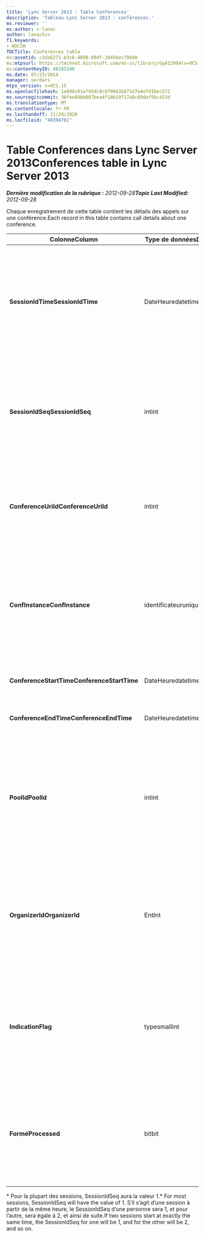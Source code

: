 ```yaml
---
title: 'Lync Server 2013 : Table Conferences'
description: 'Tableau Lync Server 2013 : conférences.'
ms.reviewer: ''
ms.author: v-lanac
author: lanachin
f1.keywords:
- NOCSH
TOCTitle: Conferences table
ms:assetid: c3da6271-b3c6-4898-894f-10456ec794d0
ms:mtpsurl: https://technet.microsoft.com/en-us/library/Gg412964(v=OCS.15)
ms:contentKeyID: 48185340
ms.date: 07/23/2014
manager: serdars
mtps_version: v=OCS.15
ms.openlocfilehash: 1e0d8c61e795dc0c8f9843b871d7e4efd1bec571
ms.sourcegitcommit: 36fee89bb887bea4f18b19f17a8c69daf5bc423d
ms.translationtype: MT
ms.contentlocale: fr-FR
ms.lasthandoff: 11/24/2020
ms.locfileid: "49394781"
---
```

# <a name="conferences-table-in-lync-server-2013"></a><span data-ttu-id="cd66d-103">Table Conferences dans Lync Server 2013</span><span class="sxs-lookup"><span data-stu-id="cd66d-103">Conferences table in Lync Server 2013</span></span>

<div data-xmlns="http://www.w3.org/1999/xhtml">

<div class="topic" data-xmlns="http://www.w3.org/1999/xhtml" data-msxsl="urn:schemas-microsoft-com:xslt" data-cs="https://msdn.microsoft.com/">

<div data-asp="https://msdn2.microsoft.com/asp">



</div>

<div id="mainSection">

<div id="mainBody"><span data-ttu-id="cd66d-104">

<span> </span></span><span class="sxs-lookup"><span data-stu-id="cd66d-104">

<span> </span></span></span>

<span data-ttu-id="cd66d-105">_**Dernière modification de la rubrique :** 2012-09-28_</span><span class="sxs-lookup"><span data-stu-id="cd66d-105">_**Topic Last Modified:** 2012-09-28_</span></span>

<span data-ttu-id="cd66d-106">Chaque enregistrement de cette table contient les détails des appels sur une conférence.</span><span class="sxs-lookup"><span data-stu-id="cd66d-106">Each record in this table contains call details about one conference.</span></span>


<table>
<colgroup>
<col style="width: 25%" />
<col style="width: 25%" />
<col style="width: 25%" />
<col style="width: 25%" />
</colgroup>
<thead>
<tr class="header">
<th><span data-ttu-id="cd66d-107">Colonne</span><span class="sxs-lookup"><span data-stu-id="cd66d-107">Column</span></span></th>
<th><span data-ttu-id="cd66d-108">Type de données</span><span class="sxs-lookup"><span data-stu-id="cd66d-108">Data Type</span></span></th>
<th><span data-ttu-id="cd66d-109">Clé/Index</span><span class="sxs-lookup"><span data-stu-id="cd66d-109">Key/Index</span></span></th>
<th><span data-ttu-id="cd66d-110">Détails</span><span class="sxs-lookup"><span data-stu-id="cd66d-110">Details</span></span></th>
</tr>
</thead>
<tbody>
<tr class="odd">
<td><p><span data-ttu-id="cd66d-111"><strong>SessionIdTime</strong></span><span class="sxs-lookup"><span data-stu-id="cd66d-111"><strong>SessionIdTime</strong></span></span></p></td>
<td><p><span data-ttu-id="cd66d-112">DateHeure</span><span class="sxs-lookup"><span data-stu-id="cd66d-112">datetime</span></span></p></td>
<td><p><span data-ttu-id="cd66d-113">Principal</span><span class="sxs-lookup"><span data-stu-id="cd66d-113">Primary</span></span></p></td>
<td><p><span data-ttu-id="cd66d-114">Temps d’acquisition de la demande de conférence par l’agent CDR.</span><span class="sxs-lookup"><span data-stu-id="cd66d-114">Time that the conference request was captured by the CDR agent.</span></span> <span data-ttu-id="cd66d-115">Utilisé uniquement comme clé primaire pour identifier de manière unique une instance de conférence.</span><span class="sxs-lookup"><span data-stu-id="cd66d-115">Used only as a primary key to uniquely identify a conference instance.</span></span></p></td>
</tr>
<tr class="even">
<td><p><span data-ttu-id="cd66d-116"><strong>SessionIdSeq</strong></span><span class="sxs-lookup"><span data-stu-id="cd66d-116"><strong>SessionIdSeq</strong></span></span></p></td>
<td><p><span data-ttu-id="cd66d-117">int</span><span class="sxs-lookup"><span data-stu-id="cd66d-117">int</span></span></p></td>
<td><p><span data-ttu-id="cd66d-118">Principal</span><span class="sxs-lookup"><span data-stu-id="cd66d-118">Primary</span></span></p></td>
<td><p><span data-ttu-id="cd66d-119">IDENTIFIant de la session.</span><span class="sxs-lookup"><span data-stu-id="cd66d-119">ID number to identify the session.</span></span> <span data-ttu-id="cd66d-120">Utilisé conjointement avec <strong>SessionIdTime</strong> pour identifier de manière unique une instance de conférence.</span><span class="sxs-lookup"><span data-stu-id="cd66d-120">Used in conjunction with <strong>SessionIdTime</strong> to uniquely identify a conference instance.</span></span> *</p></td>
</tr>
<tr class="odd">
<td><p><span data-ttu-id="cd66d-121"><strong>ConferenceUriId</strong></span><span class="sxs-lookup"><span data-stu-id="cd66d-121"><strong>ConferenceUriId</strong></span></span></p></td>
<td><p><span data-ttu-id="cd66d-122">int</span><span class="sxs-lookup"><span data-stu-id="cd66d-122">int</span></span></p></td>
<td><p><span data-ttu-id="cd66d-123">Externes</span><span class="sxs-lookup"><span data-stu-id="cd66d-123">Foreign</span></span></p></td>
<td><p><span data-ttu-id="cd66d-124">URI de conférence.</span><span class="sxs-lookup"><span data-stu-id="cd66d-124">Conference URI.</span></span> <span data-ttu-id="cd66d-125">Pour plus d’informations, voir la <a href="lync-server-2013-conferenceuris-table.md">table ConferenceUris dans Lync Server 2013</a> .</span><span class="sxs-lookup"><span data-stu-id="cd66d-125">See the <a href="lync-server-2013-conferenceuris-table.md">ConferenceUris table in Lync Server 2013</a> for more information.</span></span></p></td>
</tr>
<tr class="even">
<td><p><span data-ttu-id="cd66d-126"><strong>ConfInstance</strong></span><span class="sxs-lookup"><span data-stu-id="cd66d-126"><strong>ConfInstance</strong></span></span></p></td>
<td><p><span data-ttu-id="cd66d-127">identificateur</span><span class="sxs-lookup"><span data-stu-id="cd66d-127">uniqueidentifier</span></span></p></td>
<td><p> </p></td>
<td><p><span data-ttu-id="cd66d-128">Utile pour les conférences récurrentes ; chaque instance d’une conférence périodique a le même <strong>ConferenceUri</strong>, mais aura un autre <strong>ConfInstance</strong>.</span><span class="sxs-lookup"><span data-stu-id="cd66d-128">Useful for recurring conferences; each instance of a recurring conference has the same <strong>ConferenceUri</strong>, but will have a different <strong>ConfInstance</strong>.</span></span></p></td>
</tr>
<tr class="odd">
<td><p><span data-ttu-id="cd66d-129"><strong>ConferenceStartTime</strong></span><span class="sxs-lookup"><span data-stu-id="cd66d-129"><strong>ConferenceStartTime</strong></span></span></p></td>
<td><p><span data-ttu-id="cd66d-130">DateHeure</span><span class="sxs-lookup"><span data-stu-id="cd66d-130">datetime</span></span></p></td>
<td><p> </p></td>
<td><p><span data-ttu-id="cd66d-131">Heure de début de la Conférence.</span><span class="sxs-lookup"><span data-stu-id="cd66d-131">Conference start time.</span></span></p></td>
</tr>
<tr class="even">
<td><p><span data-ttu-id="cd66d-132"><strong>ConferenceEndTime</strong></span><span class="sxs-lookup"><span data-stu-id="cd66d-132"><strong>ConferenceEndTime</strong></span></span></p></td>
<td><p><span data-ttu-id="cd66d-133">DateHeure</span><span class="sxs-lookup"><span data-stu-id="cd66d-133">datetime</span></span></p></td>
<td><p> </p></td>
<td><p><span data-ttu-id="cd66d-134">Heure de début de la Conférence.</span><span class="sxs-lookup"><span data-stu-id="cd66d-134">Conference start time.</span></span></p></td>
</tr>
<tr class="odd">
<td><p><span data-ttu-id="cd66d-135"><strong>PoolId</strong></span><span class="sxs-lookup"><span data-stu-id="cd66d-135"><strong>PoolId</strong></span></span></p></td>
<td><p><span data-ttu-id="cd66d-136">int</span><span class="sxs-lookup"><span data-stu-id="cd66d-136">int</span></span></p></td>
<td><p><span data-ttu-id="cd66d-137">Externes</span><span class="sxs-lookup"><span data-stu-id="cd66d-137">Foreign</span></span></p></td>
<td><p><span data-ttu-id="cd66d-138">Numéro d’identification identifiant le regroupement dans lequel la Conférence a été capturée.</span><span class="sxs-lookup"><span data-stu-id="cd66d-138">ID number to identify the pool in which the conference was captured.</span></span> <span data-ttu-id="cd66d-139">Pour plus d’informations, voir la <a href="lync-server-2013-pools-table.md">table pools dans Lync Server 2013</a> .</span><span class="sxs-lookup"><span data-stu-id="cd66d-139">See the <a href="lync-server-2013-pools-table.md">Pools table in Lync Server 2013</a> for more information.</span></span></p></td>
</tr>
<tr class="even">
<td><p><span data-ttu-id="cd66d-140"><strong>OrganizerId</strong></span><span class="sxs-lookup"><span data-stu-id="cd66d-140"><strong>OrganizerId</strong></span></span></p></td>
<td><p><span data-ttu-id="cd66d-141">Ent</span><span class="sxs-lookup"><span data-stu-id="cd66d-141">Int</span></span></p></td>
<td><p><span data-ttu-id="cd66d-142">Externes</span><span class="sxs-lookup"><span data-stu-id="cd66d-142">Foreign</span></span></p></td>
<td><p><span data-ttu-id="cd66d-143">Numéro d’identification identifiant l’URI organisateur de la Conférence.</span><span class="sxs-lookup"><span data-stu-id="cd66d-143">ID number to identify the organizer URI of this conference.</span></span> <span data-ttu-id="cd66d-144">Pour plus d’informations, consultez le <a href="lync-server-2013-users-table.md">tableau utilisateurs dans Lync Server 2013</a> .</span><span class="sxs-lookup"><span data-stu-id="cd66d-144">See the <a href="lync-server-2013-users-table.md">Users table in Lync Server 2013</a> for more information.</span></span></p></td>
</tr>
<tr class="odd">
<td><p><span data-ttu-id="cd66d-145"><strong>Indication</strong></span><span class="sxs-lookup"><span data-stu-id="cd66d-145"><strong>Flag</strong></span></span></p></td>
<td><p><span data-ttu-id="cd66d-146">type</span><span class="sxs-lookup"><span data-stu-id="cd66d-146">smallint</span></span></p></td>
<td></td>
<td><p><span data-ttu-id="cd66d-147">Masque binaire qui contient les attributs de la Conférence.</span><span class="sxs-lookup"><span data-stu-id="cd66d-147">A bit mask that contains Conference Attributes.</span></span> <span data-ttu-id="cd66d-148">Valeurs possibles :</span><span class="sxs-lookup"><span data-stu-id="cd66d-148">Possible values are:</span></span></p>
<ul>
<li><p><span data-ttu-id="cd66d-149">0X01</span><span class="sxs-lookup"><span data-stu-id="cd66d-149">0X01</span></span></p></li>
<li><p><span data-ttu-id="cd66d-150">Synthetic</span><span class="sxs-lookup"><span data-stu-id="cd66d-150">Synthetic</span></span></p></li>
<li><p><span data-ttu-id="cd66d-151">Transaction</span><span class="sxs-lookup"><span data-stu-id="cd66d-151">Transaction</span></span></p></li>
</ul></td>
</tr>
<tr class="even">
<td><p><span data-ttu-id="cd66d-152"><strong>Formé</strong></span><span class="sxs-lookup"><span data-stu-id="cd66d-152"><strong>Processed</strong></span></span></p></td>
<td><p><span data-ttu-id="cd66d-153">bit</span><span class="sxs-lookup"><span data-stu-id="cd66d-153">bit</span></span></p></td>
<td></td>
<td><p><span data-ttu-id="cd66d-154">Champ interne utilisé par le service de surveillance.</span><span class="sxs-lookup"><span data-stu-id="cd66d-154">Internal field used by the Monitoring service.</span></span></p>
<p><span data-ttu-id="cd66d-155">Ce champ a été présenté dans Microsoft Lync Server 2013.</span><span class="sxs-lookup"><span data-stu-id="cd66d-155">This field was introduced in Microsoft Lync Server 2013.</span></span></p></td>
</tr>
</tbody>
</table>


<span data-ttu-id="cd66d-156">\* Pour la plupart des sessions, SessionIdSeq aura la valeur 1.</span><span class="sxs-lookup"><span data-stu-id="cd66d-156">\* For most sessions, SessionIdSeq will have the value of 1.</span></span> <span data-ttu-id="cd66d-157">S’il s’agit d’une session à partir de la même heure, le SessionIdSeq d’une personne sera 1, et pour l’autre, sera égale à 2, et ainsi de suite.</span><span class="sxs-lookup"><span data-stu-id="cd66d-157">If two sessions start at exactly the same time, the SessionIdSeq for one will be 1, and for the other will be 2, and so on.</span></span>

<span data-ttu-id="cd66d-158"></div>

<span> </span>

</div>

</div>

</span><span class="sxs-lookup"><span data-stu-id="cd66d-158"></div>

<span> </span>

</div>

</div>

</span></span></div>

